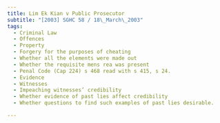 ```yaml
---
title: Lim Ek Kian v Public Prosecutor 
subtitle: "[2003] SGHC 58 / 18\_March\_2003"
tags:
  - Criminal Law
  - Offences
  - Property
  - Forgery for the purposes of cheating
  - Whether all the elements were made out
  - Whether the requisite mens rea was present
  - Penal Code (Cap 224) s 468 read with s 415, s 24.
  - Evidence
  - Witnesses
  - Impeaching witnesses’ credibility
  - Whether evidence of past lies affect credibility
  - Whether questions to find such examples of past lies desirable.

---
```


